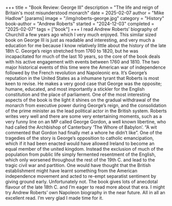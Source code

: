 +++
title = "Book Review: George III"
description = "The life and reign of Britain's most misunderstood monarch"
date = 2025-02-07
author = "Mike Hadlow"
[params]
    image = "/img/roberts-george.jpg"
    category = "History"
    book-author = "Andrew Roberts"
    started = "2024-12-03"
    completed = "2025-02-07"
    tags = ["book"]
+++
I read Andrew Roberts’ biography of Churchill a few years ago which I very much enjoyed. This similar sized book on George III is just as readable and interesting, and very much a education for me because I know relatively little about the history of the late 18th C. George’s reign stretched from 1760 to 1820, but he was incapacitated for much of the last 10 years, so the core of the book deals with his active engagement with events between 1760 and 1810. The two major historical events of this time were the American war of independence followed by the French revolution and Napoleonic era. It’s George’s reputation in the United States as a inhumane tyrant that Roberts is most keen to revise. He makes a very good case that George was the opposite; humane, educated, and most importantly a stickler for the English constitution and the place of parliament. One of the most interesting aspects of the book is the light it shines on the gradual withdrawal of the monarch from executive power during George’s reign, and the consolidation of the prime minister as the lead political actor in the British system. Roberts writes very well and there are some very entertaining moments, such as a very funny line on an MP called George Gordon, a well known libertine, who had called the Archbishop of Canterbury ‘The Whore of Babylon’. “A wit commented that Gordon had finally met a whore he didn’t like”. One of the tragedies of the story is George’s opposition to catholic emancipation, which if it had been enacted would have allowed Ireland to become an equal member of the united kingdom. Instead the exclusion of much of the population from public life simply fermented resentment of the English, which only worsened throughout the rest of the 19th C. and lead to the tragic civil war and partition. One would have thought that the British establishment might have learnt something from the American independence movement and acted to re-empt separatist sentiment by giving ground early. Unfortunately not. The book gives lots of anecdotal flavour of the late 18th C. and I’m eager to read more about that era. I might try Andrew Roberts’ own Napoleon biography in the near future. All in all an excellent read. I’m very glad I made time for it.
